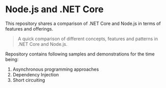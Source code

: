 # Node.js and .NET Core
This repository shares a comparison of .NET Core and Node.js in terms of features and offerings.

> A quick comparison of different concepts, features and patterns in .NET Core and Node.js.

Repository contains following samples and demonstrations for the time being:

1. Asynchronous programming approaches
2. Dependency Injection
3. Short circuiting